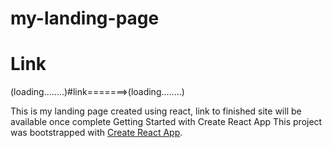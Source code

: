 
# my-landing-page

# Link
(loading........)#link=======>(loading........)

This is my landing page created using react, link to finished site will be available once complete
Getting Started with Create React App
This project was bootstrapped with [Create React App](https://github.com/facebook/create-react-app).




